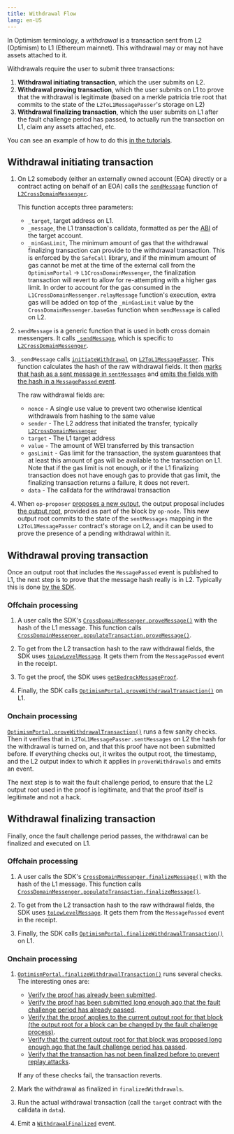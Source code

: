 ```yaml
---
title: Withdrawal Flow
lang: en-US
---
```



In Optimism terminology, a *withdrawal* is a transaction sent from L2 (Optimism) to L1 (Ethereum mainnet).
This withdrawal may or may not have assets attached to it.

Withdrawals require the user to submit three transactions:

1. **Withdrawal initiating transaction**, which the user submits on L2.
1. **Withdrawal proving transaction**, which the user submits on L1 to prove that the withdrawal is legitimate (based on a merkle patricia trie root that commits to the state of the `L2ToL1MessagePasser`'s storage on L2)
1. **Withdrawal finalizing transaction**, which the user submits on L1 after the fault challenge period has passed, to actually run the transaction on L1, claim any assets attached, etc.

You can see an example of how to do this [in the tutorials](https://github.com/ethereum-optimism/optimism-tutorial/tree/main/cross-dom-comm#optimism-message-to-ethereum-withdrawal).


## Withdrawal initiating transaction

1. On L2 somebody (either an externally owned account (EOA) directly or a contract acting on behalf of an EOA) calls the [`sendMessage`](https://github.com/ethereum-optimism/optimism/blob/62c7f3b05a70027b30054d4c8974f44000606fb7/packages/contracts-bedrock/contracts/universal/CrossDomainMessenger.sol#L249-L289) function of [`L2CrossDomainMessenger`](https://github.com/ethereum-optimism/optimism/blob/62c7f3b05a70027b30054d4c8974f44000606fb7/packages/contracts-bedrock/contracts/universal/CrossDomainMessenger.sol). 

   This function accepts three parameters:

   - `_target`, target address on L1.
   - `_message`, the L1 transaction's calldata, formatted as per the [ABI](https://docs.soliditylang.org/en/v0.8.19/abi-spec.html) of the target account.
   - `_minGasLimit`, The minimum amount of gas that the withdrawal finalizing transaction can provide to the withdrawal transaction. This is enforced by the `SafeCall` library, and if the minimum amount of gas cannot be met at the time of the external call from the `OptimismPortal` -> `L1CrossDomainMessenger`, the finalization transaction will revert to allow for re-attempting with a higher gas limit. In order to account for the gas consumed in the `L1CrossDomainMessenger.relayMessage` function's execution, extra gas will be added on top of the `_minGasLimit` value by the `CrossDomainMessenger.baseGas` function when `sendMessage` is called on L2.

1. `sendMessage` is a generic function that is used in both cross domain messengers. 
   It calls [`_sendMessage`](https://github.com/ethereum-optimism/optimism/blob/62c7f3b05a70027b30054d4c8974f44000606fb7/packages/contracts-bedrock/contracts/L2/L2CrossDomainMessenger.sol#L48-L60), which is specific to [`L2CrossDomainMessenger`](https://github.com/ethereum-optimism/optimism/blob/62c7f3b05a70027b30054d4c8974f44000606fb7/packages/contracts-bedrock/contracts/L2/L2CrossDomainMessenger.sol).

1. `_sendMessage` calls [`initiateWithdrawal`](https://github.com/ethereum-optimism/optimism/blob/62c7f3b05a70027b30054d4c8974f44000606fb7/packages/contracts-bedrock/contracts/L2/L2ToL1MessagePasser.sol#L91-L129) on [`L2ToL1MessagePasser`](https://github.com/ethereum-optimism/optimism/blob/62c7f3b05a70027b30054d4c8974f44000606fb7/packages/contracts-bedrock/contracts/L2/L2ToL1MessagePasser.sol).
   This function calculates the hash of the raw withdrawal fields.
   It then [marks that hash as a sent message in `sentMessages`](https://github.com/ethereum-optimism/optimism/blob/62c7f3b05a70027b30054d4c8974f44000606fb7/packages/contracts-bedrock/contracts/L2/L2ToL1MessagePasser.sol#L114) and [emits the fields with the hash in a `MessagePassed` event](https://github.com/ethereum-optimism/optimism/blob/62c7f3b05a70027b30054d4c8974f44000606fb7/packages/contracts-bedrock/contracts/L2/L2ToL1MessagePasser.sol#L116-L124).

   The raw withdrawal fields are:

   - `nonce` - A single use value to prevent two otherwise identical withdrawals from hashing to the same value
   - `sender` - The L2 address that initiated the transfer, typically [`L2CrossDomainMessenger`](https://github.com/ethereum-optimism/optimism/blob/62c7f3b05a70027b30054d4c8974f44000606fb7/packages/contracts-bedrock/contracts/L2/L2CrossDomainMessenger.sol)
   - `target` - The L1 target address
   - `value` - The amount of WEI transferred by this transaction
   - `gasLimit` - Gas limit for the transaction, the system guarantees that at least this amount of gas will be available to the transaction on L1.
     Note that if the gas limit is not enough, or if the L1 finalizing transaction does not have enough gas to provide that gas limit, the finalizing transaction returns a failure, it does not revert.
   - `data` - The calldata for the withdrawal transaction

1. When `op-proposer` [proposes a new output](https://github.com/ethereum-optimism/optimism/blob/62c7f3b05a70027b30054d4c8974f44000606fb7/op-proposer/proposer/l2_output_submitter.go#L312-L320), the output proposal includes [the output root](https://github.com/ethereum-optimism/optimism/blob/62c7f3b05a70027b30054d4c8974f44000606fb7/op-proposer/proposer/l2_output_submitter.go#L316), provided as part of the block by `op-node`. 
   This new output root commits to the state of the `sentMessages` mapping in the `L2ToL1MessagePasser` contract's storage on L2, and it can be used to prove the presence of a pending withdrawal within it.




## Withdrawal proving transaction

Once an output root that includes the `MessagePassed` event is published to L1, the next step is to prove that the message hash really is in L2.
Typically this is done [by the SDK](https://sdk.optimism.io/classes/crosschainmessenger#proveMessage-2).

### Offchain processing

1. A user calls the SDK's [`CrossDomainMessenger.proveMessage()`](https://github.com/ethereum-optimism/optimism/blob/62c7f3b05a70027b30054d4c8974f44000606fb7/packages/sdk/src/cross-chain-messenger.ts#L1452-L1471) with the hash of the L1 message.
   This function calls [`CrossDomainMessenger.populateTransaction.proveMessage()`](https://github.com/ethereum-optimism/optimism/blob/62c7f3b05a70027b30054d4c8974f44000606fb7/packages/sdk/src/cross-chain-messenger.ts#L1746-L1798).

1. To get from the L2 transaction hash to the raw withdrawal fields, the SDK uses [`toLowLevelMessage`](https://github.com/ethereum-optimism/optimism/blob/62c7f3b05a70027b30054d4c8974f44000606fb7/packages/sdk/src/cross-chain-messenger.ts#L368-L450).
      It gets them from the `MessagePassed` event in the receipt.

1. To get the proof, the SDK uses [`getBedrockMessageProof`](https://github.com/ethereum-optimism/optimism/blob/62c7f3b05a70027b30054d4c8974f44000606fb7/packages/sdk/src/cross-chain-messenger.ts#L1348-L1395).

1. Finally, the SDK calls [`OptimismPortal.proveWithdrawalTransaction()`](https://github.com/ethereum-optimism/optimism/blob/62c7f3b05a70027b30054d4c8974f44000606fb7/packages/contracts-bedrock/contracts/L1/OptimismPortal.sol#L234-L318) on L1.



### Onchain processing

[`OptimismPortal.proveWithdrawalTransaction()`](https://github.com/ethereum-optimism/optimism/blob/62c7f3b05a70027b30054d4c8974f44000606fb7/packages/contracts-bedrock/contracts/L1/OptimismPortal.sol#L234-L318) runs a few sanity checks.
Then it verifies that in `L2ToL1MessagePasser.sentMessages` on L2 the hash for the withdrawal is turned on, and that this proof have not been submitted before.
If everything checks out, it writes the output root, the timestamp, and the L2 output index to which it applies in `provenWithdrawals` and emits an event. 

The next step is to wait the fault challenge period, to ensure that the L2 output root used in the proof is legitimate, and that the proof itself is legitimate and not a hack.


## Withdrawal finalizing transaction

Finally, once the fault challenge period passes, the withdrawal can be finalized and executed on L1.

### Offchain processing

1. A user calls the SDK's [`CrossDomainMessenger.finalizeMessage()`](https://github.com/ethereum-optimism/optimism/blob/62c7f3b05a70027b30054d4c8974f44000606fb7/packages/sdk/src/cross-chain-messenger.ts#L1473-L1493) with the hash of the L1 message.
   This function calls [`CrossDomainMessenger.populateTransaction.finalizeMessage()`](https://github.com/ethereum-optimism/optimism/blob/62c7f3b05a70027b30054d4c8974f44000606fb7/packages/sdk/src/cross-chain-messenger.ts#L1800-L1853).

1. To get from the L2 transaction hash to the raw withdrawal fields, the SDK uses [`toLowLevelMessage`](https://github.com/ethereum-optimism/optimism/blob/62c7f3b05a70027b30054d4c8974f44000606fb7/packages/sdk/src/cross-chain-messenger.ts#L368-L450).
      It gets them from the `MessagePassed` event in the receipt.

1. Finally, the SDK calls [`OptimismPortal.finalizeWithdrawalTransaction()`](https://github.com/ethereum-optimism/optimism/blob/62c7f3b05a70027b30054d4c8974f44000606fb7/packages/contracts-bedrock/contracts/L1/OptimismPortal.sol#L320-L420) on L1.

### Onchain processing

1. [`OptimismPortal.finalizeWithdrawalTransaction()`](https://github.com/ethereum-optimism/optimism/blob/62c7f3b05a70027b30054d4c8974f44000606fb7/packages/contracts-bedrock/contracts/L1/OptimismPortal.sol#L320-L420) runs several checks. The interesting ones are:

   - [Verify the proof has already been submitted](https://github.com/ethereum-optimism/optimism/blob/62c7f3b05a70027b30054d4c8974f44000606fb7/packages/contracts-bedrock/contracts/L1/OptimismPortal.sol#L341-L347).
   - [Verify the proof has been submitted long enough ago that the fault challenge period has already passed](https://github.com/ethereum-optimism/optimism/blob/62c7f3b05a70027b30054d4c8974f44000606fb7/packages/contracts-bedrock/contracts/L1/OptimismPortal.sol#L357-L364).
   - [Verify that the proof applies to the current output root for that block (the output root for a block can be changed by the fault challenge process)](https://github.com/ethereum-optimism/optimism/blob/62c7f3b05a70027b30054d4c8974f44000606fb7/packages/contracts-bedrock/contracts/L1/OptimismPortal.sol#L366-L378).
   - [Verify that the current output root for that block was proposed long enough ago that the fault challenge period has passed](https://github.com/ethereum-optimism/optimism/blob/62c7f3b05a70027b30054d4c8974f44000606fb7/packages/contracts-bedrock/contracts/L1/OptimismPortal.sol#L380-L384).
   - [Verify that the transaction has not been finalized before to prevent replay attacks](https://github.com/ethereum-optimism/optimism/blob/62c7f3b05a70027b30054d4c8974f44000606fb7/packages/contracts-bedrock/contracts/L1/OptimismPortal.sol#L386-L390).

   If any of these checks fail, the transaction reverts.

1. Mark the withdrawal as finalized in `finalizedWithdrawals`.

1. Run the actual withdrawal transaction (call the `target` contract with the calldata in `data`).

1. Emit a [`WithdrawalFinalized`](https://github.com/ethereum-optimism/optimism/blob/62c7f3b05a70027b30054d4c8974f44000606fb7/packages/contracts-bedrock/contracts/L1/OptimismPortal.sol#L118) event.